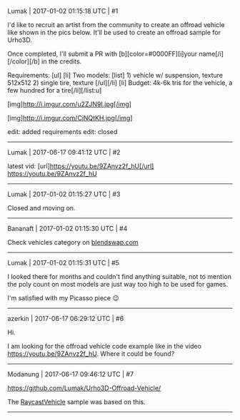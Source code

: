 Lumak | 2017-01-02 01:15:18 UTC | #1

I'd like to recruit an artist from the community to create an offroad vehicle like shown in the pics below.  It'll be used to create an offroad sample for Urho3D. 

Once completed, I'll submit a PR with [b][color=#0000FF][i]your name[/i][/color][/b] in the credits.

Requirements:
[ul]
[li] Two models: 
[list] 1) vehicle w/ suspension, texture 512x512 
2) single tire, texture
[/ul][/li]
[li] Budget: 4k-6k tris for the vehicle, a few hundred for a tire[/li][/list:u]

[img]http://i.imgur.com/u2ZJN9I.jpg[/img]

[img]http://i.imgur.com/CiNQtKH.jpg[/img]

edit: added requirements
edit: closed

-------------------------

Lumak | 2017-06-17 09:41:12 UTC | #2

latest vid: [url]https://youtu.be/9ZAnvz2f_hU[/url]
https://youtu.be/9ZAnvz2f_hU

-------------------------

Lumak | 2017-01-02 01:15:27 UTC | #3

Closed and moving on.

-------------------------

Bananaft | 2017-01-02 01:15:30 UTC | #4

Check vehicles category on [blendswap.com](http://www.blendswap.com)

-------------------------

Lumak | 2017-01-02 01:15:31 UTC | #5

I looked there for months and couldn't find anything suitable, not to mention the poly count on most models are just way too high to be used for games.

I'm satisfied with my Picasso piece :wink:

-------------------------

azerkin | 2017-06-17 06:29:12 UTC | #6

Hi.

I am looking for the offroad vehicle code example like in the video https://youtu.be/9ZAnvz2f_hU. Where it could be found?

-------------------------

Modanung | 2017-06-17 09:46:12 UTC | #7

https://github.com/Lumak/Urho3D-Offroad-Vehicle/

The [RaycastVehicle](https://github.com/urho3d/Urho3D/tree/master/Source/Samples/46_RaycastVehicle) sample was based on this.

-------------------------


